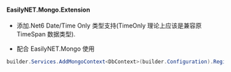 #### EasilyNET.Mongo.Extension

- 添加.Net6 Date/Time Only 类型支持(TimeOnly 理论上应该是兼容原 TimeSpan 数据类型).

- 配合 EasilyNET.Mongo 使用

```csharp
builder.Services.AddMongoContext<DbContext>(builder.Configuration).RegisterHoyoSerializer();
```
